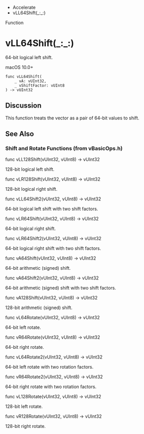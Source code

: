 

- Accelerate
-  vLL64Shift(\_:\_:) 

Function

# vLL64Shift(\_:\_:)

64-bit logical left shift.

macOS 10.0+

``` source
func vLL64Shift(
    _ vA: vUInt32,
    _ vShiftFactor: vUInt8
) -> vUInt32
```

## Discussion

This function treats the vector as a pair of 64-bit values to shift.

## See Also

### Shift and Rotate Functions (from vBasicOps.h)

func vLL128Shift(vUInt32, vUInt8) -> vUInt32

128-bit logical left shift.

func vLR128Shift(vUInt32, vUInt8) -> vUInt32

128-bit logical right shift.

func vLL64Shift2(vUInt32, vUInt8) -> vUInt32

64-bit logical left shift with two shift factors.

func vLR64Shift(vUInt32, vUInt8) -> vUInt32

64-bit logical right shift.

func vLR64Shift2(vUInt32, vUInt8) -> vUInt32

64-bit logical right shift with two shift factors.

func vA64Shift(vUInt32, vUInt8) -> vUInt32

64-bit arithmetic (signed) shift.

func vA64Shift2(vUInt32, vUInt8) -> vUInt32

64-bit arithmetic (signed) shift with two shift factors.

func vA128Shift(vUInt32, vUInt8) -> vUInt32

128-bit arithmetic (signed) shift.

func vL64Rotate(vUInt32, vUInt8) -> vUInt32

64-bit left rotate.

func vR64Rotate(vUInt32, vUInt8) -> vUInt32

64-bit right rotate.

func vL64Rotate2(vUInt32, vUInt8) -> vUInt32

64-bit left rotate with two rotation factors.

func vR64Rotate2(vUInt32, vUInt8) -> vUInt32

64-bit right rotate with two rotation factors.

func vL128Rotate(vUInt32, vUInt8) -> vUInt32

128-bit left rotate.

func vR128Rotate(vUInt32, vUInt8) -> vUInt32

128-bit right rotate.

